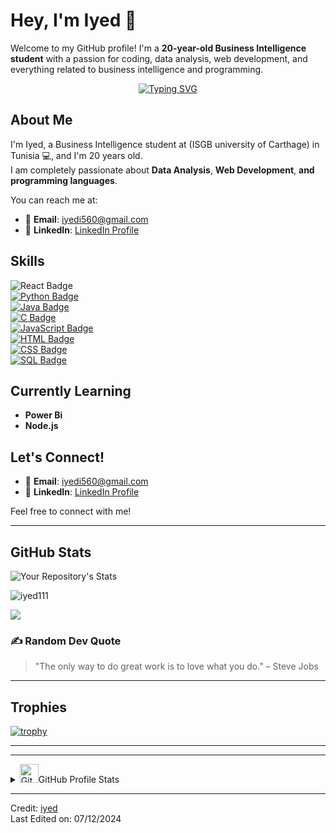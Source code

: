 # Hey, I'm Iyed 👋

Welcome to my GitHub profile! I'm a **20-year-old Business Intelligence student** with a passion for coding, data analysis, web development, and everything related to business intelligence and programming.

<p align="center">
  <a href="https://git.io/typing-svg"><img src="https://readme-typing-svg.demolab.com?font=Fira+Code&weight=500&size=24&pause=1000&width=435&lines=Hey!+it's+iyed+...%F0%9F%A9%B5;Self-taught+Web+Developer;Data+Analyst;business+intelligence+Student;programming+languages;Love+to+learn+new+stuffs+..%3C3" alt="Typing SVG" /></a>
</p>

## About Me

I'm Iyed, a Business Intelligence student at (ISGB university of Carthage) in Tunisia 💻, and I'm 20 years old.  
I am completely passionate about **Data Analysis**, **Web Development**, **and programming languages**.

You can reach me at:
- 📧 **Email**: [iyedi560@gmail.com](mailto:iyedi560@gmail.com)
- 💼 **LinkedIn**: [LinkedIn Profile](https://www.linkedin.com/in/iyed-ahmed-lm1-80ab80290)

## Skills

![React Badge](https://img.shields.io/badge/-React-61DBFB?style=for-the-badge&labelColor=black&logo=react&logoColor=61DBFB)  
[![Python Badge](https://img.shields.io/badge/-Python-3572A5?style=for-the-badge&logo=python&logoColor=white)](#)  
[![Java Badge](https://img.shields.io/badge/-Java-007396?style=for-the-badge&logo=java&logoColor=white)](#)  
[![C Badge](https://img.shields.io/badge/-C-A8B9CC?style=for-the-badge&logo=c&logoColor=white)](#)  
[![JavaScript Badge](https://img.shields.io/badge/-JavaScript-F0DB4F?style=for-the-badge&logo=javascript&logoColor=F0DB4F)](#)  
[![HTML Badge](https://img.shields.io/badge/-HTML-E34F26?style=for-the-badge&logo=html5&logoColor=white)](#)  
[![CSS Badge](https://img.shields.io/badge/-CSS-1572B6?style=for-the-badge&logo=css3&logoColor=white)](#)  
[![SQL Badge](https://img.shields.io/badge/-SQL-1572B6?style=for-the-badge&logo=postgresql&logoColor=white)](#)  


## Currently Learning
- **Power Bi**
- **Node.js**


## Let's Connect!

- 📧 **Email**: [iyedi560@gmail.com](mailto:iyedi560@gmail.com)
- 💼 **LinkedIn**: [LinkedIn Profile](https://www.linkedin.com/in/iyed-ahmed-lm1-80ab80290)

Feel free to connect with me!

---

## GitHub Stats

  
![Your Repository's Stats](https://github-readme-stats.vercel.app/api/top-langs/?username=iyed111&show_icons=true&locale=en&layout=compact&langs_count=50&theme=algolia)



<p><img align="center" src="https://github-readme-streak-stats.herokuapp.com/?user=iyed111&&theme=algolia" alt="iyed111" /></p>

![](https://github-readme-activity-graph.vercel.app/graph?username=iyed111&theme=react)


### ✍️ Random Dev Quote

> "The only way to do great work is to love what you do." – Steve Jobs

---

## Trophies

[![trophy](https://github-profile-trophy.vercel.app/?username=iyed111&theme=nord&column=7)](https://github.com/Naderab/github-profile-trophy)

---


---

<details> 
  <summary>  <img src="https://user-images.githubusercontent.com/73097560/115834477-dbab4500-a447-11eb-908a-139a6edaec5c.gif" width="30px" alt="Git"/>GitHub Profile Stats </summary>
  <div>
    <samp>
      <br/>
      <p align="center">
        <a href="https://github.com/iyed111/">
          <img width="45%" src="https://github-profile-summary-cards.vercel.app/api/cards/repos-per-language?username=iyed111&theme=gruvbox&layout=compact&hide_border=true" alt="1999AZZAR :: Top Langs by repo" />
          <img width="45%" src="https://github-profile-summary-cards.vercel.app/api/cards/most-commit-language?username=iyed111&theme=gruvbox&layout=compact&hide_border=true" alt="1999AZZAR :: Top Langs by commit" />
        </a>
      </p>
      <br>
    </samp>
  </div>
</details>

---

Credit: [iyed](https://github.com/iyed111)  
Last Edited on: 07/12/2024
